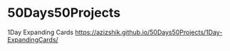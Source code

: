 # 50Days50Projects

1Day Expanding Cards https://azizshik.github.io/50Days50Projects/1Day-ExpandingCards/